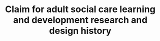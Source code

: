 ---
homepage: true
layout: product
title: Claim for adult social care learning and development research and design history
description: A permanent record of how the Claim for adult social care learning and development support scheme has developed since the start of beta.
---